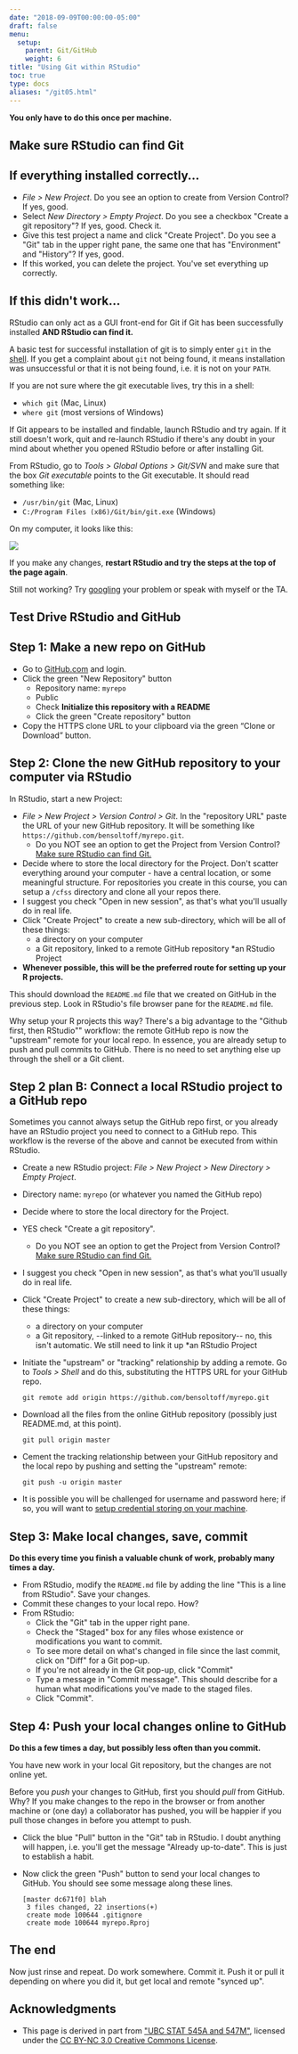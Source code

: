 ```yaml
---
date: "2018-09-09T00:00:00-05:00"
draft: false
menu:
  setup:
    parent: Git/GitHub
    weight: 6
title: "Using Git within RStudio"
toc: true
type: docs
aliases: "/git05.html"
---
```




**You only have to do this once per machine.**

## Make sure RStudio can find Git

## If everything installed correctly...

* *File > New Project*. Do you see an option to create from Version Control? If yes, good.
* Select *New Directory > Empty Project*. Do you see a checkbox "Create a git repository"? If yes, good. Check it.
* Give this test project a name and click "Create Project". Do you see a "Git" tab in the upper right pane, the same one that has "Environment" and "History"? If yes, good.
* If this worked, you can delete the project. You've set everything up correctly.

## If this didn't work...

RStudio can only act as a GUI front-end for Git if Git has been successfully installed **AND RStudio can find it.**

A basic test for successful installation of git is to simply enter `git` in the [shell](/setup/shell/). If you get a complaint about `git` not being found, it means installation was unsuccessful or that it is not being found, i.e. it is not on your `PATH`.

If you are not sure where the git executable lives, try this in a shell:

* `which git` (Mac, Linux)
* `where git` (most versions of Windows)

If Git appears to be installed and findable, launch RStudio and try again. If it still doesn't work, quit and re-launch RStudio if there's any doubt in your mind about whether you opened RStudio before or after installing Git.

From RStudio, go to *Tools > Global Options > Git/SVN* and make sure that the box *Git executable* points to the Git executable. It should read something like:

* `/usr/bin/git` (Mac, Linux)
* `C:/Program Files (x86)/Git/bin/git.exe` (Windows)

On my computer, it looks like this:

![](/media/git_exec.png)

If you make any changes, **restart RStudio and try the steps at the top of the page again**.

Still not working? Try [googling](https://www.google.com) your problem or speak with myself or the TA.

## Test Drive RStudio and GitHub

## Step 1: Make a new repo on GitHub

* Go to [GitHub.com](https://www.github.com) and login.
* Click the green "New Repository" button
    * Repository name: `myrepo`
    * Public
    * Check **Initialize this repository with a README**
    * Click the green "Create repository" button
* Copy the HTTPS clone URL to your clipboard via the green “Clone or Download” button.

## Step 2: Clone the new GitHub repository to your computer via RStudio

In RStudio, start a new Project:

* *File > New Project > Version Control > Git*. In the "repository URL" paste the URL of your new GitHub repository. It will be something like `https://github.com/bensoltoff/myrepo.git`.
    * Do you NOT see an option to get the Project from Version Control? [Make sure RStudio can find Git.](/setup/git-with-rstudio/#make-sure-rstudio-can-find-git)
* Decide where to store the local directory for the Project. Don't scatter everything around your computer - have a central location, or some meaningful structure. For repositories you create in this course, you can setup a `/cfss` directory and clone all your repos there.
* I suggest you check "Open in new session", as that's what you'll usually do in real life.
* Click "Create Project" to create a new sub-directory, which will be all of these things:
    * a directory on your computer
    * a Git repository, linked to a remote GitHub repository
    *an RStudio Project
* **Whenever possible, this will be the preferred route for setting up your R projects.**

This should download the `README.md` file that we created on GitHub in the previous step. Look in RStudio's file browser pane for the `README.md` file.

Why setup your R projects this way? There's a big advantage to the "Github first, then RStudio"" workflow: the remote GitHub repo is now the "upstream" remote for your local repo. In essence, you are already setup to push and pull commits to GitHub. There is no need to set anything else up through the shell or a Git client.

## Step 2 plan B: Connect a local RStudio project to a GitHub repo

Sometimes you cannot always setup the GitHub repo first, or you already have an RStudio project you need to connect to a GitHub repo. This workflow is the reverse of the above and cannot be executed from within RStudio.

* Create a new RStudio project: *File > New Project > New Directory > Empty Project*.
* Directory name: `myrepo` (or whatever you named the GitHub repo)
* Decide where to store the local directory for the Project.
* YES check "Create a git repository".
    * Do you NOT see an option to get the Project from Version Control? [Make sure RStudio can find Git.](/setup/git-with-rstudio/#make-sure-rstudio-can-find-git)
* I suggest you check "Open in new session", as that's what you'll usually do in real life.
* Click "Create Project" to create a new sub-directory, which will be all of these things:
    * a directory on your computer
    * a Git repository, --linked to a remote GitHub repository-- no, this isn't automatic. We still need to link it up
    *an RStudio Project
* Initiate the "upstream" or "tracking" relationship by adding a remote. Go to *Tools > Shell* and do this, substituting the HTTPS URL for your GitHub repo.

    `git remote add origin https://github.com/bensoltoff/myrepo.git`

* Download all the files from the online GitHub repository (possibly just README.md, at this point).

    `git pull origin master`

* Cement the tracking relationship between your GitHub repository and the local repo by pushing and setting the "upstream" remote:

    `git push -u origin master`

* It is possible you will be challenged for username and password here; if so, you will want to [setup credential storing on your machine](/setup/git-cache-credentials/).

## Step 3: Make local changes, save, commit

**Do this every time you finish a valuable chunk of work, probably many times a day.**

* From RStudio, modify the `README.md` file by adding the line "This is a line from RStudio". Save your changes.
* Commit these changes to your local repo. How?
* From RStudio:
    * Click the "Git" tab in the upper right pane.
    * Check the "Staged" box for any files whose existence or modifications you want to commit.
    * To see more detail on what's changed in file since the last commit, click on "Diff" for a Git pop-up.
    * If you're not already in the Git pop-up, click "Commit"
    * Type a message in "Commit message". This should describe for a human what modifications you've made to the staged files.
    * Click "Commit".
    
## Step 4: Push your local changes online to GitHub

**Do this a few times a day, but possibly less often than you commit.**

You have new work in your local Git repository, but the changes are not online yet.

Before you *push* your changes to GitHub, first you should *pull* from GitHub. Why? If you make changes to the repo in the browser or from another machine or (one day) a collaborator has pushed, you will be happier if you pull those changes in before you attempt to push.

* Click the blue "Pull" button in the "Git" tab in RStudio. I doubt anything will happen, i.e. you'll get the message "Already up-to-date". This is just to establish a habit.
* Now click the green "Push" button to send your local changes to GitHub. You should see some message along these lines.

    ```
    [master dc671f0] blah
     3 files changed, 22 insertions(+)
     create mode 100644 .gitignore
     create mode 100644 myrepo.Rproj
    ```

## The end

Now just rinse and repeat. Do work somewhere. Commit it. Push it or pull it depending on where you did it, but get local and remote "synced up".

## Acknowledgments


* This page is derived in part from ["UBC STAT 545A and 547M"](http://stat545.com), licensed under the [CC BY-NC 3.0 Creative Commons License](https://creativecommons.org/licenses/by-nc/3.0/).

